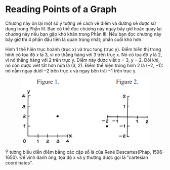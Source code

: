 # Reading Points of a Graph

Chương này ôn lại một số ý tưởng về cách vẽ điểm và đường sẽ được sử dụng trong Phần III. Bạn có thể đọc chương này ngay bây giờ hoặc quay lại chương này nếu bạn gặp khó khăn trong Phần III. Nếu bạn đọc chương này bây giờ thì 4 phần đầu tiên là quan trọng nhất; phần cuối khó hơn.

Hình 1 thể hiện trục hoành (trục x) và trục tung (trục y). Điểm hiển thị trong hình có tọa độ x là 3, vì nó thẳng hàng với 3 trên trục x. Nó có tọa độ y là 2, vì nó thẳng hàng với 2 trên trục y. Điểm này được viết x = 3, y = 2. Đôi khi, nó còn được viết tắt hơn nữa là (3, 2). Điểm thể hiện trong hình 2 là (−2, −1): nó nằm ngay dưới −2 trên trục x và ngay bên trái −1 trên trục y.

<center><img src="fig12.png" width="80%" height="auto"></center>

Ý tưởng biểu diễn điểm bằng các cặp số là của René Descartes(Pháp, 1596–1650). Để vinh danh ông, tọa độ x và y thường được gọi là "cartesian coordinates".
